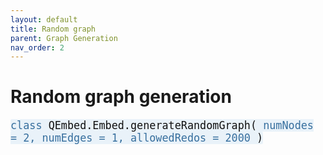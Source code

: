 ```yaml
---
layout: default
title: Random graph
parent: Graph Generation
nav_order: 2
---
```


# Random graph generation

<p style="text-align: left;">
<span style="color: #111111; background-color: #e9f2f9; border-top-color: #376f9e; border-radius: 0.15em; font-family: Monospace; font-size: 1.2em;">
 	<span style = "color: #376f9e;"> class </span>
	QEmbed.Embed.generateRandomGraph(
	<span style = "color: #376f9e;"> numNodes = 2, numEdges = 1, allowedRedos = 2000 </span>
	)
</span>
</p>
